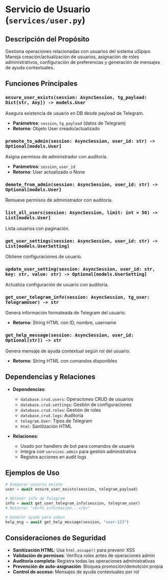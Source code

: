 # Servicio de Usuario (`services/user.py`)

## Descripción del Propósito

Gestiona operaciones relacionadas con usuarios del sistema uSipipo. Maneja creación/actualización de usuarios, asignación de roles administrativos, configuración de preferencias y generación de mensajes de ayuda contextuales.

## Funciones Principales

### `ensure_user_exists(session: AsyncSession, tg_payload: Dict[str, Any]) -> models.User`
Asegura existencia de usuario en DB desde payload de Telegram.
- **Parámetros**: `session`, `tg_payload` (datos de Telegram)
- **Retorno**: Objeto User creado/actualizado

### `promote_to_admin(session: AsyncSession, user_id: str) -> Optional[models.User]`
Asigna permisos de administrador con auditoría.
- **Parámetros**: `session`, `user_id`
- **Retorno**: User actualizado o None

### `demote_from_admin(session: AsyncSession, user_id: str) -> Optional[models.User]`
Remueve permisos de administrador con auditoría.

### `list_all_users(session: AsyncSession, limit: int = 50) -> List[models.User]`
Lista usuarios con paginación.

### `get_user_settings(session: AsyncSession, user_id: str) -> List[models.UserSetting]`
Obtiene configuraciones de usuario.

### `update_user_setting(session: AsyncSession, user_id: str, key: str, value: str) -> Optional[models.UserSetting]`
Actualiza configuración de usuario con auditoría.

### `get_user_telegram_info(session: AsyncSession, tg_user: TelegramUser) -> str`
Genera información formateada de Telegram del usuario.
- **Retorno**: String HTML con ID, nombre, username

### `get_help_message(session: AsyncSession, user_id: Optional[str]) -> str`
Genera mensaje de ayuda contextual según rol del usuario.
- **Retorno**: String HTML con comandos disponibles

## Dependencias y Relaciones

- **Dependencias**:
  - `database.crud.users`: Operaciones CRUD de usuarios
  - `database.crud.settings`: Gestión de configuraciones
  - `database.crud.roles`: Gestión de roles
  - `database.crud.logs`: Auditoría
  - `telegram.User`: Tipos de Telegram
  - `html`: Sanitización HTML

- **Relaciones**:
  - Usado por handlers de bot para comandos de usuario
  - Integra con `services.admin` para gestión administrativa
  - Registra acciones en audit logs

## Ejemplos de Uso

```python
# Asegurar usuario existe
user = await ensure_user_exists(session, telegram_payload)

# Obtener info de Telegram
info = await get_user_telegram_info(session, telegram_user)
# Retorna: "<b>Tu información...</b>"

# Generar ayuda para admin
help_msg = await get_help_message(session, "user-123")
```

## Consideraciones de Seguridad

- **Sanitización HTML**: Usa `html.escape()` para prevenir XSS
- **Validación de permisos**: Verifica roles antes de operaciones admin
- **Auditoría completa**: Registra todas las operaciones administrativas
- **Prevención de auto-asignación**: Bloquea promoción/demotción propia
- **Control de acceso**: Mensajes de ayuda contextuales por rol